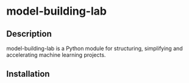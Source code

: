 # model-building-lab

## Description
model-building-lab is a Python module for structuring, simplifying and accelerating machine learning projects.

## Installation
